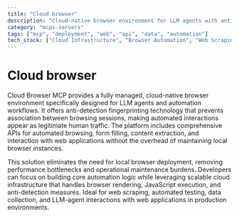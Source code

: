 ```yaml
---
title: "Cloud browser"
description: "Cloud-native browser environment for LLM agents with anti-detection fingerprinting and automated interaction APIs"
category: "mcps-servers"
tags: ["mcp", "deployment", "web", "api", "data", "automation"]
tech_stack: ["Cloud Infrastructure", "Browser Automation", "Web Scraping", "Anti-Detection Technology", "API Integration"]
---
```


# Cloud browser

Cloud Browser MCP provides a fully managed, cloud-native browser environment specifically designed for LLM agents and automation workflows. It offers anti-detection fingerprinting technology that prevents association between browsing sessions, making automated interactions appear as legitimate human traffic. The platform includes comprehensive APIs for automated browsing, form filling, content extraction, and interaction with web applications without the overhead of maintaining local browser instances.

This solution eliminates the need for local browser deployment, removing performance bottlenecks and operational maintenance burdens. Developers can focus on building core automation logic while leveraging scalable cloud infrastructure that handles browser rendering, JavaScript execution, and anti-detection measures. Ideal for web scraping, automated testing, data collection, and LLM-agent interactions with web applications in production environments.
